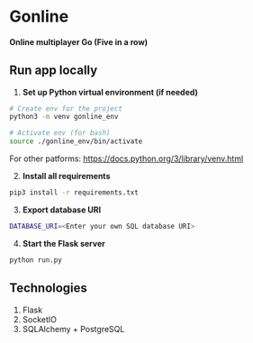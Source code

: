 # Gonline

#### Online multiplayer Go (Five in a row)

## Run app locally

1. **Set up Python virtual environment (if needed)**

```bash
# Create env for the project
python3 -m venv gonline_env

# Activate env (for bash)
source ./gonline_env/bin/activate
```

  For other patforms: https://docs.python.org/3/library/venv.html

2. **Install all requirements**

```bash
pip3 install -r requirements.txt
```

3. **Export database URI**

```bash
DATABASE_URI=<Enter your own SQL database URI>
```

4. **Start the Flask server**

```bash
python run.py
```

## Technologies

1. Flask
2. SocketIO
3. SQLAlchemy + PostgreSQL
